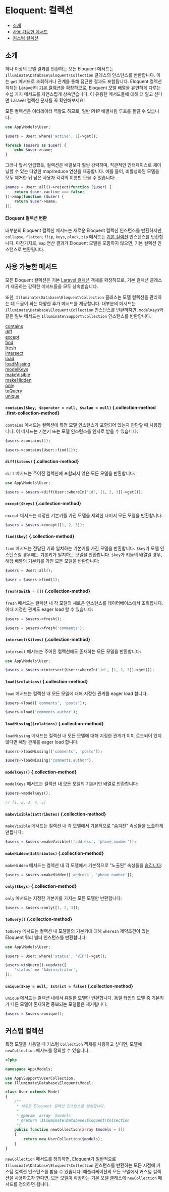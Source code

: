 # Eloquent: 컬렉션

- [소개](#introduction)
- [사용 가능한 메서드](#available-methods)
- [커스텀 컬렉션](#custom-collections)

<a name="introduction"></a>
## 소개

하나 이상의 모델 결과를 반환하는 모든 Eloquent 메서드는 `Illuminate\Database\Eloquent\Collection` 클래스의 인스턴스를 반환합니다. 이는 `get` 메서드로 조회하거나 관계를 통해 접근한 결과도 포함됩니다. Eloquent 컬렉션 객체는 Laravel의 [기본 컬렉션](/docs/{{version}}/collections)을 확장하므로, Eloquent 모델 배열을 유연하게 다루는 수십 가지 메서드를 자연스럽게 상속받습니다. 이 유용한 메서드들에 대해 더 알고 싶다면 Laravel 컬렉션 문서를 꼭 확인해보세요!

모든 컬렉션은 이터레이터 역할도 하므로, 일반 PHP 배열처럼 루프를 돌릴 수 있습니다:

```php
use App\Models\User;

$users = User::where('active', 1)->get();

foreach ($users as $user) {
    echo $user->name;
}
```

그러나 앞서 언급했듯, 컬렉션은 배열보다 훨씬 강력하며, 직관적인 인터페이스로 체이닝할 수 있는 다양한 map/reduce 연산을 제공합니다. 예를 들어, 비활성화된 모델을 모두 제거한 뒤 남은 사용자 각각의 이름만 모을 수 있습니다:

```php
$names = User::all()->reject(function ($user) {
    return $user->active === false;
})->map(function ($user) {
    return $user->name;
});
```

<a name="eloquent-collection-conversion"></a>
#### Eloquent 컬렉션 변환

대부분의 Eloquent 컬렉션 메서드는 새로운 Eloquent 컬렉션 인스턴스를 반환하지만, `collapse`, `flatten`, `flip`, `keys`, `pluck`, `zip` 메서드는 [기본 컬렉션](/docs/{{version}}/collections) 인스턴스를 반환합니다. 마찬가지로, `map` 연산 결과가 Eloquent 모델을 포함하지 않으면, 기본 컬렉션 인스턴스로 변환됩니다.

<a name="available-methods"></a>
## 사용 가능한 메서드

모든 Eloquent 컬렉션은 기본 [Laravel 컬렉션](/docs/{{version}}/collections#available-methods) 객체를 확장하므로, 기본 컬렉션 클래스가 제공하는 강력한 메서드들을 모두 상속받습니다.

또한, `Illuminate\Database\Eloquent\Collection` 클래스는 모델 컬렉션을 관리하는 데 도움이 되는 다양한 추가 메서드를 제공합니다. 대부분의 메서드는 `Illuminate\Database\Eloquent\Collection` 인스턴스를 반환하지만, `modelKeys`와 같은 일부 메서드는 `Illuminate\Support\Collection` 인스턴스를 반환합니다.

<style>
    #collection-method-list > p {
        column-count: 1; -moz-column-count: 1; -webkit-column-count: 1;
        column-gap: 2em; -moz-column-gap: 2em; -webkit-column-gap: 2em;
    }

    #collection-method-list a {
        display: block;
    }

    .collection-method code {
        font-size: 14px;
    }

    .collection-method:not(.first-collection-method) {
        margin-top: 50px;
    }
</style>

<div id="collection-method-list" markdown="1">

[contains](#method-contains)
[diff](#method-diff)
[except](#method-except)
[find](#method-find)
[fresh](#method-fresh)
[intersect](#method-intersect)
[load](#method-load)
[loadMissing](#method-loadMissing)
[modelKeys](#method-modelKeys)
[makeVisible](#method-makeVisible)
[makeHidden](#method-makeHidden)
[only](#method-only)
[toQuery](#method-toquery)
[unique](#method-unique)

</div>

<a name="method-contains"></a>
#### `contains($key, $operator = null, $value = null)` {.collection-method .first-collection-method}

`contains` 메서드는 컬렉션에 특정 모델 인스턴스가 포함되어 있는지 판단할 때 사용합니다. 이 메서드는 기본키 또는 모델 인스턴스를 인자로 받을 수 있습니다:

```php
$users->contains(1);

$users->contains(User::find(1));
```

<a name="method-diff"></a>
#### `diff($items)` {.collection-method}

`diff` 메서드는 주어진 컬렉션에 포함되지 않은 모든 모델을 반환합니다:

```php
use App\Models\User;

$users = $users->diff(User::whereIn('id', [1, 2, 3])->get());
```

<a name="method-except"></a>
#### `except($keys)` {.collection-method}

`except` 메서드는 지정한 기본키를 가진 모델을 제외한 나머지 모든 모델을 반환합니다:

```php
$users = $users->except([1, 2, 3]);
```

<a name="method-find"></a>
#### `find($key)` {.collection-method}

`find` 메서드는 전달된 키와 일치하는 기본키를 가진 모델을 반환합니다. `$key`가 모델 인스턴스일 경우에는 기본키가 일치하는 모델을 반환합니다. `$key`가 키들의 배열일 경우, 해당 배열의 기본키를 가진 모든 모델을 반환합니다:

```php
$users = User::all();

$user = $users->find(1);
```

<a name="method-fresh"></a>
#### `fresh($with = [])` {.collection-method}

`fresh` 메서드는 컬렉션 내 각 모델의 새로운 인스턴스를 데이터베이스에서 조회합니다. 이때 지정한 관계도 eager load 할 수 있습니다:

```php
$users = $users->fresh();

$users = $users->fresh('comments');
```

<a name="method-intersect"></a>
#### `intersect($items)` {.collection-method}

`intersect` 메서드는 주어진 컬렉션에도 존재하는 모든 모델을 반환합니다:

```php
use App\Models\User;

$users = $users->intersect(User::whereIn('id', [1, 2, 3])->get());
```

<a name="method-load"></a>
#### `load($relations)` {.collection-method}

`load` 메서드는 컬렉션 내 모든 모델에 대해 지정한 관계를 eager load 합니다:

```php
$users->load(['comments', 'posts']);

$users->load('comments.author');
```

<a name="method-loadMissing"></a>
#### `loadMissing($relations)` {.collection-method}

`loadMissing` 메서드는 컬렉션 내 모든 모델에 대해 지정한 관계가 이미 로드되어 있지 않다면 해당 관계를 eager load 합니다:

```php
$users->loadMissing(['comments', 'posts']);

$users->loadMissing('comments.author');
```

<a name="method-modelKeys"></a>
#### `modelKeys()` {.collection-method}

`modelKeys` 메서드는 컬렉션 내 모든 모델의 기본키만 배열로 반환합니다:

```php
$users->modelKeys();

// [1, 2, 3, 4, 5]
```

<a name="method-makeVisible"></a>
#### `makeVisible($attributes)` {.collection-method}

`makeVisible` 메서드는 컬렉션 내 각 모델에서 기본적으로 "숨겨진" 속성들을 [노출](/docs/{{version}}/eloquent-serialization#hiding-attributes-from-json)하게 만듭니다:

```php
$users = $users->makeVisible(['address', 'phone_number']);
```

<a name="method-makeHidden"></a>
#### `makeHidden($attributes)` {.collection-method}

`makeHidden` 메서드는 컬렉션 내 각 모델에서 기본적으로 "노출된" 속성들을 [숨깁니다](/docs/{{version}}/eloquent-serialization#hiding-attributes-from-json):

```php
$users = $users->makeHidden(['address', 'phone_number']);
```

<a name="method-only"></a>
#### `only($keys)` {.collection-method}

`only` 메서드는 지정한 기본키를 가지는 모든 모델만 반환합니다:

```php
$users = $users->only([1, 2, 3]);
```

<a name="method-toquery"></a>
#### `toQuery()` {.collection-method}

`toQuery` 메서드는 컬렉션 내 모델들의 기본키에 대해 `whereIn` 제약조건이 있는 Eloquent 쿼리 빌더 인스턴스를 반환합니다:

```php
use App\Models\User;

$users = User::where('status', 'VIP')->get();

$users->toQuery()->update([
    'status' => 'Administrator',
]);
```

<a name="method-unique"></a>
#### `unique($key = null, $strict = false)` {.collection-method}

`unique` 메서드는 컬렉션 내에서 유일한 모델만 반환합니다. 동일 타입의 모델 중 기본키가 다른 모델이 존재하면 중복되는 모델들은 제거됩니다:

```php
$users = $users->unique();
```

<a name="custom-collections"></a>
## 커스텀 컬렉션

특정 모델을 사용할 때 커스텀 `Collection` 객체를 사용하고 싶다면, 모델에 `newCollection` 메서드를 정의할 수 있습니다:

```php
<?php

namespace App\Models;

use App\Support\UserCollection;
use Illuminate\Database\Eloquent\Model;

class User extends Model
{
    /**
     * 새로운 Eloquent 컬렉션 인스턴스를 생성합니다.
     *
     * @param  array  $models
     * @return \Illuminate\Database\Eloquent\Collection
     */
    public function newCollection(array $models = [])
    {
        return new UserCollection($models);
    }
}
```

`newCollection` 메서드를 정의하면, Eloquent가 일반적으로 `Illuminate\Database\Eloquent\Collection` 인스턴스를 반환하는 모든 시점에 커스텀 컬렉션 인스턴스를 받을 수 있습니다. 애플리케이션의 모든 모델에서 커스텀 컬렉션을 사용하고자 한다면, 모든 모델이 확장하는 기본 모델 클래스에 `newCollection` 메서드를 정의하면 됩니다.